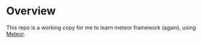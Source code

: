 
# Overview

This repo is a working copy for me to learn meteor framework (again), using [Meteor](https://angular-meteor.com/tutorials/whatsapp/meteor/layout).



